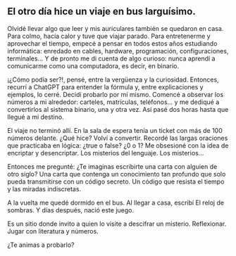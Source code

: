 ## El otro día hice un viaje en bus larguísimo.

Olvidé llevar algo que leer y mis auriculares también se quedaron en casa. Para colmo, hacía calor y tuve que viajar parado. Para entretenerme y aprovechar el tiempo, empecé a pensar en todos estos años estudiando informática: enredado en cables, hardware, programación, configuraciones, terminales… Y de pronto me di cuenta de algo curioso: nunca aprendí a comunicarme como una computadora, es decir, en binario.

¡¿Cómo podía ser?!, pensé, entre la vergüenza y la curiosidad. Entonces, recurrí a ChatGPT para entender la fórmula y, entre explicaciones y ejemplos, lo cerré. Decidí probarlo por mí mismo. Comencé a observar los números a mi alrededor: carteles, matrículas, teléfonos… y me dediqué a convertirlos al sistema binario, una y otra vez. Así pasé dos horas hasta que llegué a mi destino.

El viaje no terminó allí. En la sala de espera tenía un ticket con más de 100 números delante. ¿Qué hice? Volví a convertir. Recordé las largas oraciones que practicaba en lógica: ¿true o false? ¿0 o 1? Me obsesioné con la idea de encriptar y desencriptar. Los misterios del lenguaje. Los misterios...

Entonces me pregunté: ¿Te imaginas escribirte una carta con alguien de otro siglo? Una carta que contenga un conocimiento tan profundo que solo pueda transmitirse con un código secreto. Un código que resista el tiempo y las miradas indiscretas.

A la vuelta me quedé dormido en el bus. Al llegar a casa, escribí El reloj de sombras. Y días después, nació este juego.

Es un sitio donde invito a quien lo visite a descifrar un misterio. Reflexionar. Jugar con literatura y números.

¿Te animas a probarlo?

